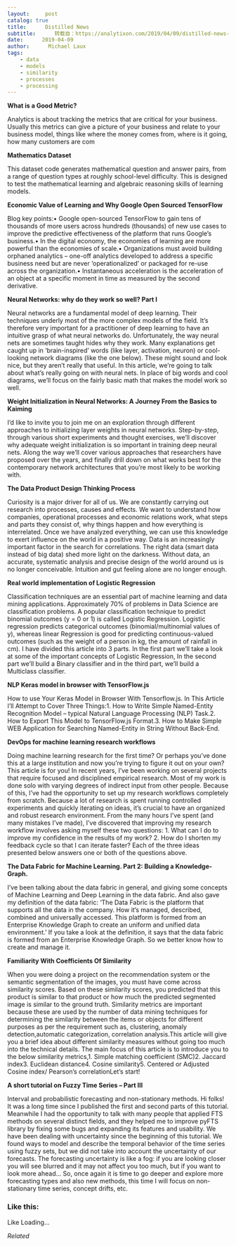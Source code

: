 ```yaml
---
layout:     post
catalog: true
title:      Distilled News
subtitle:      转载自：https://analytixon.com/2019/04/09/distilled-news-1029/
date:      2019-04-09
author:      Michael Laux
tags:
    - data
    - models
    - similarity
    - processes
    - processing
---
```


**What is a Good Metric?**

Analytics is about tracking the metrics that are critical for your business. Usually this metrics can give a picture of your business and relate to your business model, things like where the money comes from, where is it going, how many customers are com

**Mathematics Dataset**

This dataset code generates mathematical question and answer pairs, from a range of question types at roughly school-level difficulty. This is designed to test the mathematical learning and algebraic reasoning skills of learning models.

**Economic Value of Learning and Why Google Open Sourced TensorFlow**

Blog key points:• Google open-sourced TensorFlow to gain tens of thousands of more users across hundreds (thousands) of new use cases to improve the predictive effectiveness of the platform that runs Google’s business.• In the digital economy, the economies of learning are more powerful than the economies of scale.• Organizations must avoid building orphaned analytics – one-off analytics developed to address a specific business need but are never ‘operationalized’ or packaged for re-use across the organization.• Instantaneous acceleration is the acceleration of an object at a specific moment in time as measured by the second derivative.

**Neural Networks: why do they work so well? Part I**

Neural networks are a fundamental model of deep learning. Their techniques underly most of the more complex models of the field. It’s therefore very important for a practitioner of deep learning to have an intuitive grasp of what neural networks do. Unfortunately, the way neural nets are sometimes taught hides why they work. Many explanations get caught up in ‘brain-inspired’ words (like layer, activation, neuron) or cool-looking network diagrams (like the one below). These might sound and look nice, but they aren’t really that useful. In this article, we’re going to talk about what’s really going on with neural nets. In place of big words and cool diagrams, we’ll focus on the fairly basic math that makes the model work so well.

**Weight Initialization in Neural Networks: A Journey From the Basics to Kaiming**

I’d like to invite you to join me on an exploration through different approaches to initializing layer weights in neural networks. Step-by-step, through various short experiments and thought exercises, we’ll discover why adequate weight initialization is so important in training deep neural nets. Along the way we’ll cover various approaches that researchers have proposed over the years, and finally drill down on what works best for the contemporary network architectures that you’re most likely to be working with.

**The Data Product Design Thinking Process**

Curiosity is a major driver for all of us. We are constantly carrying out research into processes, causes and effects. We want to understand how companies, operational processes and economic relations work, what steps and parts they consist of, why things happen and how everything is interrelated. Once we have analyzed everything, we can use this knowledge to exert influence on the world in a positive way. Data is an increasingly important factor in the search for correlations. The right data (smart data instead of big data) shed more light on the darkness. Without data, an accurate, systematic analysis and precise design of the world around us is no longer conceivable. Intuition and gut feeling alone are no longer enough.

**Real world implementation of Logistic Regression**

Classification techniques are an essential part of machine learning and data mining applications. Approximately 70% of problems in Data Science are classification problems. A popular classification technique to predict binomial outcomes (y = 0 or 1) is called Logistic Regression. Logistic regression predicts categorical outcomes (binomial/multinomial values of y), whereas linear Regression is good for predicting continuous-valued outcomes (such as the weight of a person in kg, the amount of rainfall in cm). I have divided this article into 3 parts. In the first part we’ll take a look at some of the important concepts of Logistic Regression, In the second part we’ll build a Binary classifier and in the third part, we’ll build a Multiclass classifier.

**NLP Keras model in browser with TensorFlow.js**

How to use Your Keras Model in Browser With Tensorflow.js. In This Article I’ll Attempt to Cover Three Things:1. How to Write Simple Named-Entity Recognition Model – typical Natural Language Processing (NLP) Task.2. How to Export This Model to TensorFlow.js Format.3. How to Make Simple WEB Application for Searching Named-Entity in String Without Back-End.

**DevOps for machine learning research workflows**

Doing machine learning research for the first time? Or perhaps you’ve done this at a large institution and now you’re trying to figure it out on your own? This article is for you! In recent years, I’ve been working on several projects that require focused and disciplined empirical research. Most of my work is done solo with varying degrees of indirect input from other people. Because of this, I’ve had the opportunity to set up my research workflows completely from scratch. Because a lot of research is spent running controlled experiments and quickly iterating on ideas, it’s crucial to have an organized and robust research environment. From the many hours I’ve spent (and many mistakes I’ve made), I’ve discovered that improving my research workflow involves asking myself these two questions: 1. What can I do to improve my confidence in the results of my work? 2. How do I shorten my feedback cycle so that I can iterate faster? Each of the three ideas presented below answers one or both of the questions above.

**The Data Fabric for Machine Learning. Part 2: Building a Knowledge-Graph.**

I’ve been talking about the data fabric in general, and giving some concepts of Machine Learning and Deep Learning in the data fabric. And also gave my definition of the data fabric: ‘The Data Fabric is the platform that supports all the data in the company. How it’s managed, described, combined and universally accessed. This platform is formed from an Enterprise Knowledge Graph to create an uniform and unified data environment.’ If you take a look at the definition, it says that the data fabric is formed from an Enterprise Knowledge Graph. So we better know how to create and manage it.

**Familiarity With Coefficients Of Similarity**

When you were doing a project on the recommendation system or the semantic segmentation of the images, you must have come across similarity scores. Based on these similarity scores, you predicted that this product is similar to that product or how much the predicted segmented image is similar to the ground truth. Similarity metrics are important because these are used by the number of data mining techniques for determining the similarity between the items or objects for different purposes as per the requirement such as, clustering, anomaly detection,automatic categorization, correlation analysis.This article will give you a brief idea about different similarity measures without going too much into the technical details. The main focus of this article is to introduce you to the below similarity metrics,1. Simple matching coefficient (SMC)2. Jaccard index3. Euclidean distance4. Cosine similarity5. Centered or Adjusted Cosine index/ Pearson’s correlationLet’s start!

**A short tutorial on Fuzzy Time Series – Part III**

Interval and probabilistic forecasting and non-stationary methods. Hi folks! It was a long time since I published the first and second parts of this tutorial. Meanwhile I had the opportunity to talk with many people that applied FTS methods on several distinct fields, and they helped me to improve pyFTS library by fixing some bugs and expanding its features and usability. We have been dealing with uncertainty since the beginning of this tutorial. We found ways to model and describe the temporal behavior of the time series using fuzzy sets, but we did not take into account the uncertainty of our forecasts. The forecasting uncertainty is like a fog: if you are looking closer you will see blurred and it may not affect you too much, but if you want to look more ahead… So, once again it is time to go deeper and explore more forecasting types and also new methods, this time I will focus on non-stationary time series, concept drifts, etc.





### Like this:

Like Loading...


*Related*

